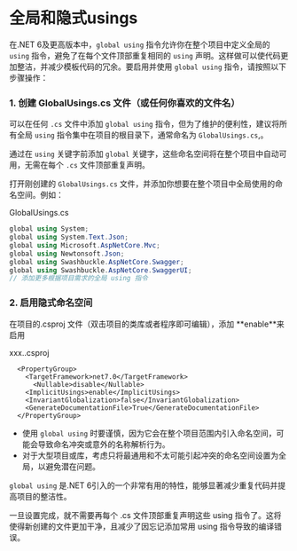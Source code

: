 # 全局和隐式usings

 
在.NET 6及更高版本中，`global using` 指令允许你在整个项目中定义全局的 `using` 指令，避免了在每个文件顶部重复相同的 `using` 声明。这样做可以使代码更加整洁，并减少模板代码的冗余。要启用并使用 `global using` 指令，请按照以下步骤操作：

### 1. 创建 GlobalUsings.cs 文件（或任何你喜欢的文件名）

可以在任何 `.cs` 文件中添加 `global using` 指令，但为了维护的便利性，建议将所有全局 `using` 指令集中在项目的根目录下，通常命名为 `GlobalUsings.cs`,。

通过在 `using` 关键字前添加 `global` 关键字，这些命名空间将在整个项目中自动可用，无需在每个 `.cs` 文件顶部重复声明。

打开刚创建的 `GlobalUsings.cs` 文件，并添加你想要在整个项目中全局使用的命名空间。例如：
 
GlobalUsings.cs 
```csharp
global using System;
global using System.Text.Json;
global using Microsoft.AspNetCore.Mvc; 
global using Newtonsoft.Json; 
global using Swashbuckle.AspNetCore.Swagger;
global using Swashbuckle.AspNetCore.SwaggerUI;
// 添加更多根据项目需求的全局 using 指令
```

### 2. 启用隐式命名空间

在项目的.csproj 文件（双击项目的类库或者程序即可编辑），添加 **<ImplicitUsings>enable</ImplicitUsings>**来启用
 
 
xxx..csproj
```ts{4}
  <PropertyGroup>
    <TargetFramework>net7.0</TargetFramework>
	  <Nullable>disable</Nullable>
    <ImplicitUsings>enable</ImplicitUsings>
    <InvariantGlobalization>false</InvariantGlobalization>
    <GenerateDocumentationFile>True</GenerateDocumentationFile>
  </PropertyGroup>
```
 
- 使用 `global using` 时要谨慎，因为它会在整个项目范围内引入命名空间，可能会导致命名冲突或意外的名称解析行为。
- 对于大型项目或库，考虑只将最通用和不太可能引起冲突的命名空间设置为全局，以避免潜在问题。

`global using` 是.NET 6引入的一个非常有用的特性，能够显著减少重复代码并提高项目的整洁性。

一旦设置完成，就不需要再每个 .cs 文件顶部重复声明这些 using 指令了。这将使得新创建的文件更加干净，且减少了因忘记添加常用 using 指令导致的编译错误。



